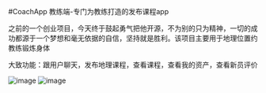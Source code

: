 #CoachApp 教练端-专门为教练打造的发布课程app

之前的一个创业项目，今天终于鼓起勇气把他开源，不为别的只为精神，一切的成功都源于一个梦想和毫无依据的自信，坚持就是胜利。该项目主要用于地理位置约教练锻炼身体

大致功能：跟用户聊天，发布地理课程，查看课程，查看我的资产，查看新员评价

![image](https://github.com/ktcer/CoachApp/blob/master/Screenshot_2016-05-19-20-47-41.jpeg)
![image](https://github.com/ktcer/CoachApp/blob/master/Screenshot_2016-05-19-20-48-28.jpeg)
